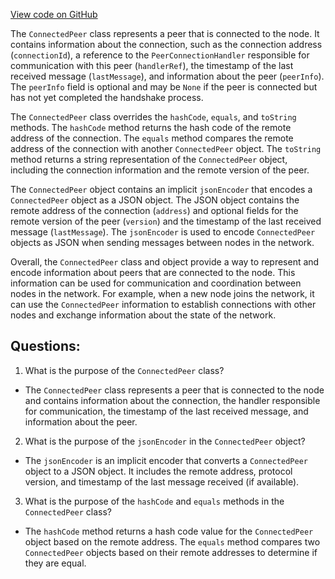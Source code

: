 [View code on GitHub](https://github.com/ergoplatform/ergo/src/main/scala/scorex/core/network/ConnectedPeer.scala)

The `ConnectedPeer` class represents a peer that is connected to the node. It contains information about the connection, such as the connection address (`connectionId`), a reference to the `PeerConnectionHandler` responsible for communication with this peer (`handlerRef`), the timestamp of the last received message (`lastMessage`), and information about the peer (`peerInfo`). The `peerInfo` field is optional and may be `None` if the peer is connected but has not yet completed the handshake process.

The `ConnectedPeer` class overrides the `hashCode`, `equals`, and `toString` methods. The `hashCode` method returns the hash code of the remote address of the connection. The `equals` method compares the remote address of the connection with another `ConnectedPeer` object. The `toString` method returns a string representation of the `ConnectedPeer` object, including the connection information and the remote version of the peer.

The `ConnectedPeer` object contains an implicit `jsonEncoder` that encodes a `ConnectedPeer` object as a JSON object. The JSON object contains the remote address of the connection (`address`) and optional fields for the remote version of the peer (`version`) and the timestamp of the last received message (`lastMessage`). The `jsonEncoder` is used to encode `ConnectedPeer` objects as JSON when sending messages between nodes in the network.

Overall, the `ConnectedPeer` class and object provide a way to represent and encode information about peers that are connected to the node. This information can be used for communication and coordination between nodes in the network. For example, when a new node joins the network, it can use the `ConnectedPeer` information to establish connections with other nodes and exchange information about the state of the network.
## Questions: 
 1. What is the purpose of the `ConnectedPeer` class?
- The `ConnectedPeer` class represents a peer that is connected to the node and contains information about the connection, the handler responsible for communication, the timestamp of the last received message, and information about the peer.

2. What is the purpose of the `jsonEncoder` in the `ConnectedPeer` object?
- The `jsonEncoder` is an implicit encoder that converts a `ConnectedPeer` object to a JSON object. It includes the remote address, protocol version, and timestamp of the last message received (if available).

3. What is the purpose of the `hashCode` and `equals` methods in the `ConnectedPeer` class?
- The `hashCode` method returns a hash code value for the `ConnectedPeer` object based on the remote address. The `equals` method compares two `ConnectedPeer` objects based on their remote addresses to determine if they are equal.